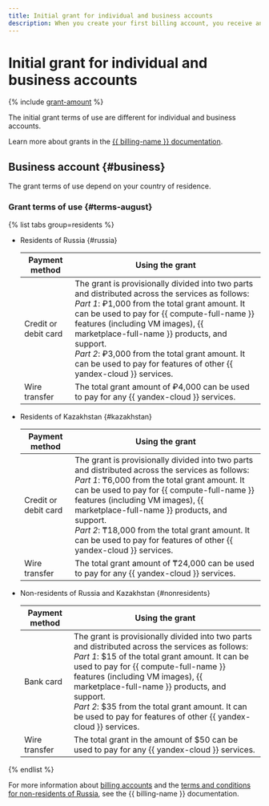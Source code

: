 ```yaml
---
title: Initial grant for individual and business accounts
description: When you create your first billing account, you receive an initial grant. It can be given only once to an individual or legal entity provided that you have never purchased {{ yandex-cloud }} services or activated the trial period before.
---
```


# Initial grant for individual and business accounts

{% include [grant-amount](_includes/grant-amount.md) %}


The initial grant terms of use are different for individual and business accounts.


Learn more about grants in the [{{ billing-name }} documentation](../billing/concepts/bonus-account.md).


## Business account {#business}


The grant terms of use depend on your country of residence.


### Grant terms of use {#terms-august}


{% list tabs group=residents %}

- Residents of Russia {#russia}

  | Payment method | Using the grant |
  |--------------------|---|
  | Credit or debit card | The grant is provisionally divided into two parts and distributed across the services as follows:<br>_Part 1_: ₽1,000 from the total grant amount. It can be used to pay for {{ compute-full-name }} features (including VM images), {{ marketplace-full-name }} products, and support.<br>_Part 2_: ₽3,000 from the total grant amount. It can be used to pay for features of other {{ yandex-cloud }} services. |
  | Wire transfer | The total grant amount of ₽4,000 can be used to pay for any {{ yandex-cloud }} services. |

- Residents of Kazakhstan {#kazakhstan}

  | Payment method | Using the grant |
  |-------------------------------------------------------------------------------------------------------------------------------------------------------------------------------------------------------------------------------------------------------------------------------------------------------------------------------------------------------------------------------------------------------------------------------------------------------------|---|
  | Credit or debit card | The grant is provisionally divided into two parts and distributed across the services as follows:<br>_Part 1_: ₸6,000 from the total grant amount. It can be used to pay for {{ compute-full-name }} features (including VM images), {{ marketplace-full-name }} products, and support.<br>_Part 2_: ₸18,000 from the total grant amount. It can be used to pay for features of other {{ yandex-cloud }} services. |
  | Wire transfer | The total grant amount of ₸24,000 can be used to pay for any {{ yandex-cloud }} services. |

- Non-residents of Russia and Kazakhstan {#nonresidents}

  | Payment method | Using the grant |
  |--------------------|---|
  | Bank card | The grant is provisionally divided into two parts and distributed across the services as follows:<br>_Part 1_: $15 of the total grant amount. It can be used to pay for {{ compute-full-name }} features (including VM images), {{ marketplace-full-name }} products, and support.<br>_Part 2_: $35 from the total grant amount. It can be used to pay for features of other {{ yandex-cloud }} services. |
  | Wire transfer | The total grant in the amount of $50 can be used to pay for any {{ yandex-cloud }} services. |

{% endlist %}



For more information about [billing accounts](../billing/concepts/billing-account.md) and the [terms and conditions for non-residents of Russia](../billing/qa/non-resident.md), see the {{ billing-name }} documentation.

